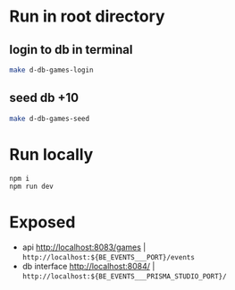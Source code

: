 # Run in root directory

## login to db in terminal

```bash
make d-db-games-login
```

## seed db +10

```bash
make d-db-games-seed
```

# Run locally

```bash
npm i
npm run dev
```

# Exposed

- api [http://localhost:8083/games](http://localhost:8086/events) | `http://localhost:${BE_EVENTS___PORT}/events`
- db interface [http://localhost:8084/](http://localhost:8087/) | `http://localhost:${BE_EVENTS___PRISMA_STUDIO_PORT}/`
